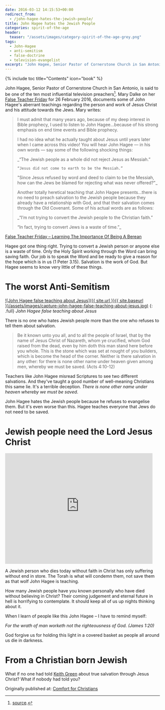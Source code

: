 ```yaml
---
date: 2016-03-12 14:15:53+00:00
redirect_from: 
  - /john-hagee-hates-the-jewish-people/
title: John Hagee hates the Jewish People
categories: spirit-of-the-age
header:
  teaser: "/assets/images/category-spirit-of-the-age-grey.png"
tags:
  - John-Hagee
  - anti-semitism
  - false-doctrine
  - television-evangelist
excerpt: "John Hagee, Senior Pastor of Cornerstone Church in San Antonio, is said to be one of the ten most influential television preachers.  He teaches that Jewish people don't need the gospel of Jesus Christ."
---
```

{% include toc title="Contents" icon="book" %}


John Hagee, Senior Pastor of Cornerstone Church in San Antonio, is said to be one of the ten most influential television preachers[^5ff1fd07].  Mary Dalke on her [False Teacher Friday](https://living4hisglory.wordpress.com/2016/02/26/false-teacher-friday-learning-the-importance-of-being-a-berean-3/) for 26 February 2016, documents some of John Hagee's aberrant teachings regarding the person and work of Jesus Christ and his attitude towards the Jews.  Mary writes:

[^5ff1fd07]: [source](http://www.huffingtonpost.com/2012/01/19/best-paid-pastors_n_1214043.html).



<blockquote>I must admit that many years ago, because of my deep interest in Bible prophecy, I used to listen to John Hagee...because of his strong emphasis on end time events and Bible prophecy. 

I had no idea what he actually taught about Jesus until years later when I came across this video! You will hear John Hagee — in his own words  — say some of the following shocking things:

_“The Jewish people as a whole did not reject Jesus as Messiah.”

    “Jesus did not come to earth to be the Messiah.”

"Since Jesus refused by word and deed to claim to be the Messiah, how can the Jews be blamed for rejecting what was never offered?"_

Another totally heretical teaching that John Hagee presents...there is no need to preach salvation to the Jewish people because they already have a relationship with God, and that their salvation comes through the Old Covenant. Some of his actual words are as follows:

_“I’m not trying to convert the Jewish people to the Christian faith.”

“In fact, trying to convert Jews is a waste of time.”_
</blockquote>



[False Teacher Friday – Learning The Importance Of Being A Berean](https://living4hisglory.wordpress.com/2016/02/26/false-teacher-friday-learning-the-importance-of-being-a-berean-3/)

Hagee got one thing right.  Trying to convert a Jewish person or anyone else is a waste of time.  Only the Holy Spirit working through the Word can bring saving faith.  Our job is to speak the Word and be ready to give a reason for the hope which is in us (1 Peter 3.15).  Salvation is the work of God.  But Hagee seems to know very little of these things.



# The worst Anti-Semitism


[![John Hagee false teaching about Jesus]({{ site.url }}{{ site.baseurl }}/assets/images/capture-john-hagee-false-teaching-about-jesus.jpg)](https://living4hisglory.wordpress.com/2016/02/26/false-teacher-friday-learning-the-importance-of-being-a-berean-3/#comment-2176)
{: .full}
*John Hagee false teaching about Jesus*

There is no one who hates Jewish people more than the one who refuses to tell them about salvation.



<blockquote>Be it known unto you all, and to all the people of Israel, that by the name of Jesus Christ of Nazareth, whom ye crucified, whom God raised from the dead, even by him doth this man stand here before you whole.
This is the stone which was set at nought of you builders, which is become the head of the corner.
Neither is there salvation in any other: for there is none other name under heaven given among men, whereby we must be saved. (Acts 4:10-12)
</blockquote>



Teachers like John Hagee misread Scriptures to see two different salvations.  And they've taught a good number of well-meaning Christians this same lie.  It's a terrible deception.  _There is none other name under heaven whereby we must be saved_.

John Hagee hates the Jewish people because he refuses to evangelise them.  But it's even worse than this.  Hagee teaches everyone that Jews do not need to be saved.



# Jewish people need the Lord Jesus Christ

<iframe width="480" height="360" src="https://www.youtube-nocookie.com/embed/h89-3_kIRDA?rel=0" frameborder="0" allowfullscreen></iframe>



A Jewish person who dies today without faith in Christ has only suffering without end in store. The Torah is what will condemn them, not save them as that wolf John Hagee is teaching.

How many Jewish people have you known personally who have died without believing in Christ?  Their coming judgement and eternal future in hell is horrifying to contemplate. It should keep all of us up nights thinking about it.

When I learn of people like this John Hagee – I have to remind myself:

_For the wrath of man worketh not the righteousness of God. (James 1:20)_

God forgive us for holding this light in a covered basket as people all around us die in darkness.



# From a Christian born Jewish





What if no one had told [Keith Green](/keith-green-killed/) about true salvation through Jesus Christ?  What if nobody had told you?














<div>Originally published at: <a href='http://www.alecsatin.com/'>Comfort for Christians</a></div>
